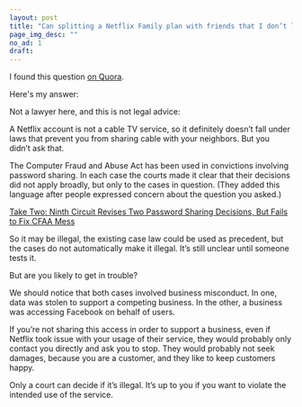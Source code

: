 ```yaml
---
layout: post
title: "Can splitting a Netflix Family plan with friends that I don’t live with be considered a federal crime?"
page_img_desc: ""
no_ad: 1
draft:
---
```


I found this question <a href="https://www.quora.com/Can-splitting-a-Netflix-Family-plan-with-friends-that-I-don’t-live-with-be-considered-a-federal-crime/">on Quora</a>.

Here's my answer:

Not a lawyer here, and this is not legal advice:

A Netflix account is not a cable TV service, so it definitely doesn’t fall under laws that prevent you from sharing cable with your neighbors. But you didn’t ask that.

The Computer Fraud and Abuse Act has been used in convictions involving password sharing. In each case the courts made it clear that their decisions did not apply broadly, but only to the cases in question. (They added this language after people expressed concern about the question you asked.)

<a href="https://www.eff.org/deeplinks/2016/12/take-two-ninth-circuit-revises-two-password-sharing-decisions-fails-fix-cfaa-mess">Take Two: Ninth Circuit Revises Two Password Sharing Decisions, But Fails to Fix CFAA Mess</a>

So it may be illegal, the existing case law could be used as precedent, but the cases do not automatically make it illegal. It’s still unclear until someone tests it.

But are you likely to get in trouble?

We should notice that both cases involved business misconduct. In one, data was stolen to support a competing business. In the other, a business was accessing Facebook on behalf of users.

If you’re not sharing this access in order to support a business, even if Netflix took issue with your usage of their service, they would probably only contact you directly and ask you to stop. They would probably not seek damages, because you are a customer, and they like to keep customers happy.

Only a court can decide if it’s illegal. It’s up to you if you want to violate the intended use of the service.
